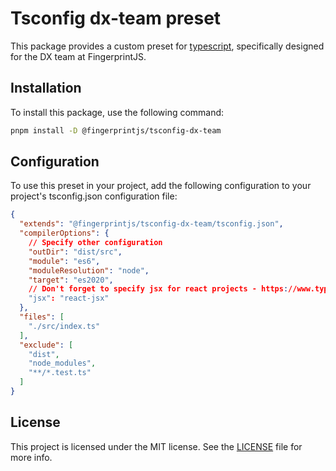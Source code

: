 # Tsconfig dx-team preset

This package provides a custom preset
for [typescript](https://www.typescriptlang.org/), specifically designed
for the DX team at FingerprintJS.

## Installation

To install this package, use the following command:

```bash
pnpm install -D @fingerprintjs/tsconfig-dx-team
```

## Configuration

To use this preset in your project, add the following configuration to your project's tsconfig.json configuration file:

```json
{
  "extends": "@fingerprintjs/tsconfig-dx-team/tsconfig.json",
  "compilerOptions": {
    // Specify other configuration
    "outDir": "dist/src",
    "module": "es6",
    "moduleResolution": "node",
    "target": "es2020",
    // Don't forget to specify jsx for react projects - https://www.typescriptlang.org/docs/handbook/jsx.html
    "jsx": "react-jsx"
  },
  "files": [
    "./src/index.ts"
  ],
  "exclude": [
    "dist",
    "node_modules",
    "**/*.test.ts"
  ]
}


```

## License

This project is licensed under the MIT license. See
the [LICENSE](https://github.com/fingerprintjs/dx-team-toolkit/blob/main/LICENSE) file for more info.
